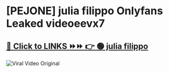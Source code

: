 
 # [PEJONE] julia filippo Onlyfans Leaked videoeevx7

## <h2><a href="https://clipsfans.com/julia_filippo&ref=git">🔗 Click to LINKS ⏩⏩ 👉 🟢 julia filippo </a></h2>

<a href="https://clipsfans.com/julia_filippo&ref=git" rel="nofollow" data-target="animated-image.originalLink"><img src="https://i.ibb.co.com/xMMVF88/686577567.gif" alt="Viral Video Original" style="max-width: 100%; display: inline-block;" data-target="animated-image.originalImage"></a>

